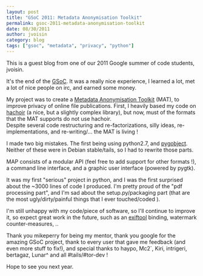 ```yaml
---
layout: post
title: "GSoC 2011: Metadata Anonymisation Toolkit"
permalink: gsoc-2011-metadata-anonymisation-toolkit
date: 08/30/2011
author: jvoisin
category: blog
tags: ["gsoc", "metadata", "privacy", "python"]
---
```


This is a guest blog from one of our 2011 Google summer of code students, jvoisin.

It's the end of the [GSoC](https://code.google.com/soc/). It was a really nice experience, I learned a lot, met a lot of nice people on irc, and earned some money.

My project was to create a [Metadata Anonymisation Toolkit](https://gitweb.torproject.org/user/jvoisin/mat.git) (MAT), to improve privacy of online file publications. First, I heavily based my code on [hachoir](https://bitbucket.org/haypo/hachoir/wiki/Home) (a nice, but a slightly complex library), but now, must of the formats that the MAT supports do not use hachoir.  
 Despite several code restructuring and re-factorizations, silly ideas, re-implementations, and re-writing/... the MAT is living !

I made two big mistakes. The first being using python2.7, and [pygobject](https://live.gnome.org/PyGObject). Neither of these were in Debian stable/tails, so I had to rewrite those parts.

MAP consists of a modular API (feel free to add support for other formats !), a command line interface, and a graphic user interface (powered by pygtk).

It was my first "serious" project in python, and I was the first surprised about the ~3000 lines of code I produced. I'm pretty proud of the "pdf processing part", and I'm sad about the setup.py/packaging part (that are the most ugly/dirty/painful things that I ever touched/coded ).

I'm still unhappy with my code/piece of software, so I'll continue to improve it, so expect great work in the future, such as an [exiftool](http://www.sno.phy.queensu.ca/~phil/exiftool/) binding, watermark counter-measures, ..

Thank you mikeperry for being my mentor, thank you google for the amazing GSoC project, thank to every user that gave me feedback (and even more stuff to fix!), and special thanks to haypo, Mc2`, Kiri, intrigeri, bertagaz, Lunar^ and all #tails/#tor-dev !

Hope to see you next year.

